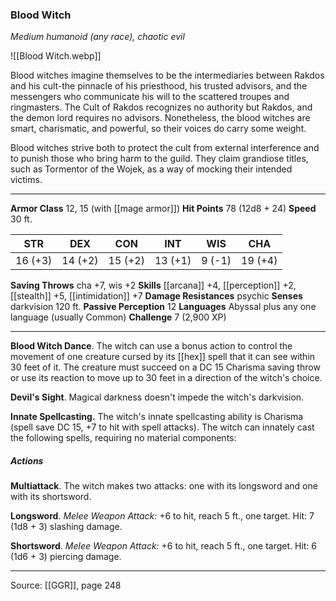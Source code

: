 ### Blood Witch
_Medium humanoid (any race), chaotic evil_

![[Blood Witch.webp]]

Blood witches imagine themselves to be the intermediaries between Rakdos and his cult-the pinnacle of his priesthood, his trusted advisors, and the messengers who communicate his will to the scattered troupes and ringmasters. The Cult of Rakdos recognizes no authority but Rakdos, and the demon lord requires no advisors. Nonetheless, the blood witches are smart, charismatic, and powerful, so their voices do carry some weight.

Blood witches strive both to protect the cult from external interference and to punish those who bring harm to the guild. They claim grandiose titles, such as Tormentor of the Wojek, as a way of mocking their intended victims.






---

**Armor Class** 12, 15 (with [[mage armor]])
**Hit Points** 78 (12d8 + 24)
**Speed** 30 ft.

| STR     | DEX     | CON     | INT     | WIS     | CHA     |
|---------|---------|---------|---------|---------|---------|
| 16 (+3) | 14 (+2) | 15 (+2) | 13 (+1) | 9 (-1) | 19 (+4) |

**Saving Throws** cha +7, wis +2
**Skills** [[arcana]] +4, [[perception]] +2, [[stealth]] +5, [[intimidation]] +7
**Damage Resistances** psychic
**Senses** darkvision 120 ft.
**Passive Perception** 12
**Languages** Abyssal plus any one language (usually Common)
**Challenge** 7 (2,900 XP)

---

**Blood Witch Dance**. The witch can use a bonus action to control the movement of one creature cursed by its [[hex]] spell that it can see within 30 feet of it. The creature must succeed on a DC 15 Charisma saving throw or use its reaction to move up to 30 feet in a direction of the witch's choice.

**Devil's Sight**. Magical darkness doesn't impede the witch's darkvision.

**Innate Spellcasting.** The witch's innate spellcasting ability is Charisma (spell save DC 15, +7 to hit with spell attacks). The witch can innately cast the following spells, requiring no material components:

##### Actions
**Multiattack**. The witch makes two attacks: one with its longsword and one with its shortsword.

**Longsword**. _Melee Weapon Attack:_ +6 to hit, reach 5 ft., one target. Hit: 7 (1d8 + 3) slashing damage.

**Shortsword**. _Melee Weapon Attack:_ +6 to hit, reach 5 ft., one target. Hit: 6 (1d6 + 3) piercing damage.


---

Source: [[GGR]], page 248